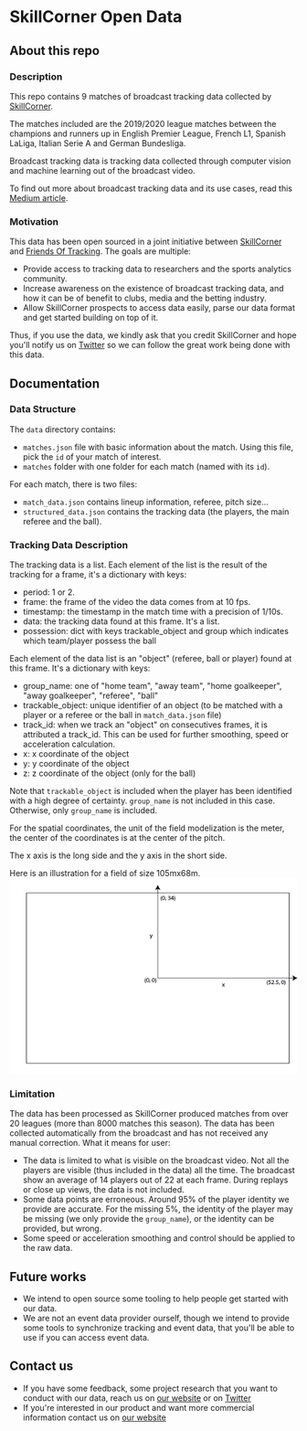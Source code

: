 # SkillCorner Open Data

## About this repo

### Description

This repo contains 9 matches of broadcast tracking data collected by [SkillCorner](https://skillcorner.com).

The matches included are the 2019/2020 league matches between the champions and runners up in English Premier League, French L1, Spanish LaLiga, Italian Serie A and German Bundesliga.

Broadcast tracking data is tracking data collected through computer vision and machine learning out of the broadcast video.

To find out more about broadcast tracking data and its use cases, read this [Medium article](https://medium.com/skillcorner/a-new-world-of-performance-insight-from-video-tracking-technology-f0d7c0deb767).

### Motivation

This data has been open sourced in a joint initiative between [SkillCorner](https://skillcorner.com) and [Friends Of Tracking](https://www.youtube.com/channel/UCUBFJYcag8j2rm_9HkrrA7w). The goals are multiple:
* Provide access to tracking data to researchers and the sports analytics community.
* Increase awareness on the existence of broadcast tracking data, and how it can be of benefit to clubs, media and the betting industry.
* Allow SkillCorner prospects to access data easily, parse our data format and get started building on top of it.

Thus, if you use the data, we kindly ask that you credit SkillCorner and hope you'll notify us on [Twitter](https://twitter.com/skillcorner) so we can follow the great work being done with this data.

## Documentation

### Data Structure

The `data` directory contains:

* `matches.json` file with basic information about the match. Using this file, pick the `id` of your match of interest.
* `matches` folder with one folder for each match (named with its `id`).

For each match, there is two files:

* `match_data.json` contains lineup information, referee, pitch size...
* `structured_data.json` contains the tracking data (the players, the main referee and the ball).

### Tracking Data Description

The tracking data is a list. Each element of the list is the result of the tracking for a frame, it's a dictionary with keys:

* period: 1 or 2.
* frame: the frame of the video the data comes from at 10 fps.
* timestamp: the timestamp in the match time with a precision of 1/10s.
* data: the tracking data found at this frame. It's a list.
* possession: dict with keys trackable_object and group which indicates which team/player possess the ball

Each element of the data list is an "object" (referee, ball or player) found at this frame. It's a dictionary with keys:

* group_name: one of "home team", "away team", "home goalkeeper", "away goalkeeper", "referee", "ball"
* trackable_object: unique identifier of an object (to be matched with a player or a referee or the ball in `match_data.json` file)
* track_id: when we track an "object" on consecutives frames, it is attributed a track_id. This can be used for further smoothing, speed or acceleration calculation.
* x: x coordinate of the object
* y: y coordinate of the object
* z: z coordinate of the object (only for the ball)

Note that `trackable_object` is included when the player has been identified with a high degree of certainty. `group_name` is not included in this case. Otherwise, only `group_name` is included.

For the spatial coordinates, the unit of the field modelization is the meter, the center of the coordinates is at the center of the pitch.

The x axis is the long side and the y axis in the short side.

Here is an illustration for a field of size 105mx68m.
![Field modelization for a pitch of size 105x68](resources/field.jpg)

### Limitation

The data has been processed as SkillCorner produced matches from over 20 leagues (more than 8000 matches this season). The data has been collected automatically from the broadcast and has not received any manual correction. What it means for user:

* The data is limited to what is visible on the broadcast video. Not all the players are visible (thus included in the data) all the time. The broadcast show an average of 14 players out of 22 at each frame. During replays or close up views, the data is not included.
* Some data points are erroneous. Around 95% of the player identity we provide are accurate. For the missing 5%, the identity of the player may be missing (we only provide the `group_name`), or the identity can be provided, but wrong.
* Some speed or acceleration smoothing and control should be applied to the raw data.

## Future works

* We intend to open source some tooling to help people get started with our data.
* We are not an event data provider ourself, though we intend to provide some tools to synchronize tracking and event data, that you'll be able to use if you can access event data.

## Contact us

* If you have some feedback, some project research that you want to conduct with our data, reach us on [our website](https://skillcorner.com/#contact-section) or on [Twitter](https://twitter.com/skillcorner)
* If you're interested in our product and want more commercial information contact us on [our website](https://skillcorner.com/#contact-section)
